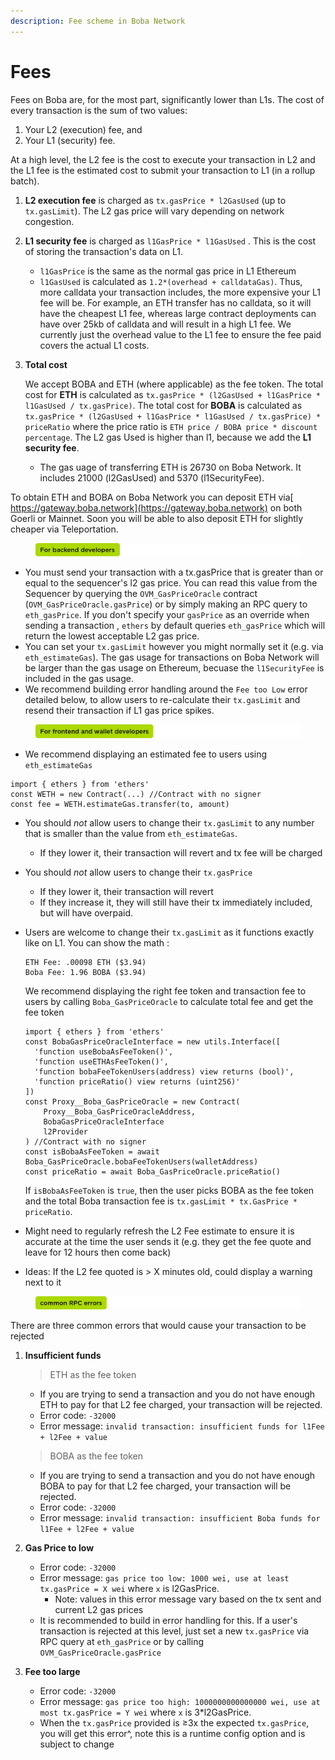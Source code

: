 ```yaml
---
description: Fee scheme in Boba Network
---
```


# Fees

Fees on Boba are, for the most part, significantly lower than L1s. The cost of every transaction is the sum of two values:

1. Your L2 (execution) fee, and
2. Your L1 (security) fee.

At a high level, the L2 fee is the cost to execute your transaction in L2 and the L1 fee is the estimated cost to submit your transaction to L1 (in a rollup batch).

1. **L2 execution fee** is charged as `tx.gasPrice * l2GasUsed` (up to `tx.gasLimit`). The L2 gas price will vary depending on network congestion.
2. **L1 security fee** is charged as `l1GasPrice * l1GasUsed` . This is the cost of storing the transaction's data on L1.
   * `l1GasPrice` is the same as the normal gas price in L1 Ethereum
   * `l1GasUsed` is calculated as `1.2*(overhead + calldataGas)`. Thus, more calldata your transaction includes, the more expensive your L1 fee will be. For example, an ETH transfer has no calldata, so it will have the cheapest L1 fee, whereas large contract deployments can have over 25kb of calldata and will result in a high L1 fee. We currently just the overhead value to the L1 fee to ensure the fee paid covers the actual L1 costs.
3.  **Total cost**

    We accept BOBA and ETH (where applicable) as the fee token. The total cost for **ETH** is calculated as `tx.gasPrice * (l2GasUsed + l1GasPrice * l1GasUsed / tx.gasPrice)`. The total cost for **BOBA** is calculated as `tx.gasPrice * (l2GasUsed + l1GasPrice * l1GasUsed / tx.gasPrice) * priceRatio` where the price ratio is `ETH price / BOBA price * discount percentage`. The L2 gas Used is higher than l1, because we add the **L1 security fee**.

    * The gas uage of transferring ETH is 26730 on Boba Network. It includes 21000 (l2GasUsed) and 5370 (l1SecurityFee).

To obtain ETH and BOBA on Boba Network you can deposit ETH via[ https://gateway.boba.network](https://gateway.boba.network) on both Goerli or Mainnet. Soon you will be able to also deposit ETH for slightly cheaper via Teleportation.



<figure><img src="../../.gitbook/assets/for backend developers.png" alt=""><figcaption></figcaption></figure>

* You must send your transaction with a tx.gasPrice that is greater than or equal to the sequencer's l2 gas price. You can read this value from the Sequencer by querying the `OVM_GasPriceOracle` contract (`OVM_GasPriceOracle.gasPrice`) or by simply making an RPC query to `eth_gasPrice`. If you don't specify your `gasPrice` as an override when sending a transaction , `ethers` by default queries `eth_gasPrice` which will return the lowest acceptable L2 gas price.
* You can set your `tx.gasLimit` however you might normally set it (e.g. via `eth_estimateGas`). The gas usage for transactions on Boba Network will be larger than the gas usage on Ethereum, becuase the `l1SecurityFee` is included in the gas usage.
* We recommend building error handling around the `Fee too Low` error detailed below, to allow users to re-calculate their `tx.gasLimit` and resend their transaction if L1 gas price spikes.



<figure><img src="../../.gitbook/assets/for frontend and wallet developers.png" alt=""><figcaption></figcaption></figure>

* We recommend displaying an estimated fee to users using `eth_estimateGas`

```solidity
import { ethers } from 'ethers'
const WETH = new Contract(...) //Contract with no signer
const fee = WETH.estimateGas.transfer(to, amount)
```

* You should _not_ allow users to change their `tx.gasLimit` to any number that is smaller than the value from `eth_estimateGas`.
  * If they lower it, their transaction will revert and tx fee will be charged
* You should _not_ allow users to change their `tx.gasPrice`
  * If they lower it, their transaction will revert
  * If they increase it, they will still have their tx immediately included, but will have overpaid.
*   Users are welcome to change their `tx.gasLimit` as it functions exactly like on L1. You can show the math :

    ```
    ETH Fee: .00098 ETH ($3.94)
    Boba Fee: 1.96 BOBA ($3.94)
    ```

    We recommend displaying the right fee token and transaction fee to users by calling `Boba_GasPriceOracle` to calculate total fee and get the fee token

    ```solidity
    import { ethers } from 'ethers'
    const BobaGasPriceOracleInterface = new utils.Interface([
      'function useBobaAsFeeToken()',
      'function useETHAsFeeToken()',
      'function bobaFeeTokenUsers(address) view returns (bool)',
      'function priceRatio() view returns (uint256)'
    ])
    const Proxy__Boba_GasPriceOracle = new Contract(
    	Proxy__Boba_GasPriceOracleAddress,
    	BobaGasPriceOracleInterface
    	l2Provider
    ) //Contract with no signer
    const isBobaAsFeeToken = await Boba_GasPriceOracle.bobaFeeTokenUsers(walletAddress)
    const priceRatio = await Boba_GasPriceOracle.priceRatio()
    ```

    If `isBobaAsFeeToken` is `true`, then the user picks BOBA as the fee token and the total Boba transaction fee is `tx.gasLimit * tx.GasPrice * priceRatio`.
* Might need to regularly refresh the L2 Fee estimate to ensure it is accurate at the time the user sends it (e.g. they get the fee quote and leave for 12 hours then come back)
* Ideas: If the L2 fee quoted is > X minutes old, could display a warning next to it



<figure><img src="../../.gitbook/assets/common RPC errors.png" alt=""><figcaption></figcaption></figure>

There are three common errors that would cause your transaction to be rejected

1.  **Insufficient funds**

    > ETH as the fee token

    * If you are trying to send a transaction and you do not have enough ETH to pay for that L2 fee charged, your transaction will be rejected.
    * Error code: `-32000`
    * Error message: `invalid transaction: insufficient funds for l1Fee + l2Fee + value`

    > BOBA as the fee token

    * If you are trying to send a transaction and you do not have enough BOBA to pay for that L2 fee charged, your transaction will be rejected.
    * Error code: `-32000`
    * Error message: `invalid transaction: insufficient Boba funds for l1Fee + l2Fee + value`
2. **Gas Price to low**
   * Error code: `-32000`
   * Error message: `gas price too low: 1000 wei, use at least tx.gasPrice = X wei` where `x` is l2GasPrice.
     * Note: values in this error message vary based on the tx sent and current L2 gas prices
   * It is recommended to build in error handling for this. If a user's transaction is rejected at this level, just set a new `tx.gasPrice` via RPC query at `eth_gasPrice` or by calling `OVM_GasPriceOracle.gasPrice`
3. **Fee too large**
   * Error code: `-32000`
   * Error message: `gas price too high: 1000000000000000 wei, use at most tx.gasPrice = Y wei` where `x` is 3\*l2GasPrice.
   * When the `tx.gasPrice` provided is ≥3x the expected `tx.gasPrice`, you will get this error^, note this is a runtime config option and is subject to change
